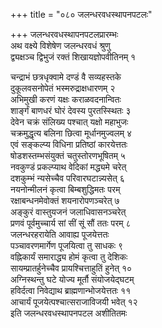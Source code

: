 +++
title = "०८० जलन्धरवधस्थापनपटलः"

+++
जलन्धरवधस्थापनपटलप्रारम्भः    
अथ वक्ष्ये विशेषेण जलन्धरवधं श्रुणु  
द्व्यक्षञ्च द्विभुजं रक्तं शिखायज्ञोपवीतिनम् १  

चन्द्राभं छत्रधृक्वामे दण्डं वै सव्यहस्तके  
दुकूलवसनोपेतं भस्मरुद्राक्षधारणम् २  
अभिमुखी करणं यक्षः कराळवदनान्वितः  
शार्ङ्गं बाणधरं घोरं देवस्य पुरतस्स्थितः ३  
देवेन चक्रं संलिख्य पश्चात् यक्षो महाभुजः  
चक्रमुद्धृत्य बलिना छित्वा मूर्धानमुज्वलम् ४  
एवं सङ्कल्प्य विधिना प्रतिष्ठां कारयेत्ततः  
षोडशस्तम्भसंयुक्तं चतुस्तोरणभूषितम् ५  
नवकुण्डं प्रकल्प्याथ वेदिकां मद्ध्यमे चरेत्  
दशकुम्भं न्यसेच्चैव परिवारघटान्न्यसेत् ६  
नयनोन्मीलनं कृत्वा बिम्बशुद्धिमतः परम्  
रक्षाबन्धनमेवोक्तं शयनारोपणञ्चरेत् ७  
अङ्कुरं वास्तुयजनं जलाधिवासनञ्चरेत्  
प्रणवं पूर्वमुच्चार्य सां सीं सूं सौं ततः परम् ८  
जलन्धरहरायेति आवाह्य पूजयेत्ततः  
पञ्चावरणमार्गेण पूजयित्वा तु साधकः ९  
वह्निकार्यं समाराद्ध्य होमं कृत्वा तु देशिकः  
सायम्प्रातर्हुनेच्चैव प्रायश्चित्ताहुतिं हुनेत् १०  
अग्निस्थन्तु घटे योज्य मूर्तौ संयोजयेद्घटम्  
हविर्दत्वा निवेद्याथ ब्राह्मणान्भोजयेत्ततः ११  
आचार्यं पूजयेत्पश्चात्सराजाविजयी भवेत् १२  
इति जलन्धरवधस्थापनपटल अशीतितमः  
